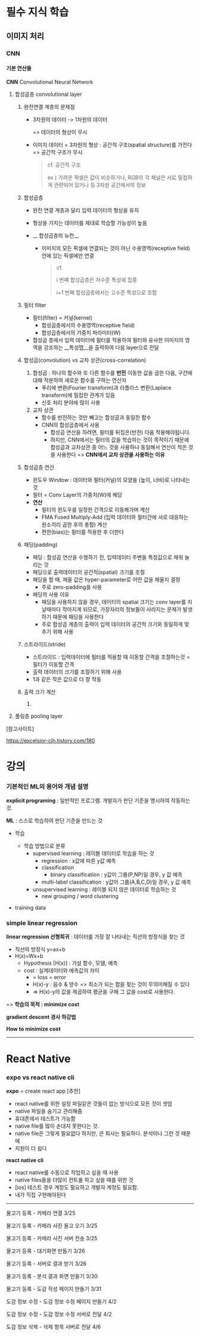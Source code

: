 # 필수 지식 학습

## 이미지 처리  

### CNN

#### 기본 연산들 

__CNN__ Convolutional Neural Network

1. 합성곱층 convolutional layer

   1. 완전연결 계층의 문제점 

      - 3차원의 데이터 -> 1차원의 데이터 

        => 데이터의 형상이 무시 

      - 이미지 데이터 = 3차원의 형상 : 공간적 구조(spatial structure)를 가진다 => 공간적 구조가 무시

        > cf. 공간적 구조 
        >
        > ex ) 가까운 픽셀은 값이 비슷하거나, RGB의 각 채널은 서로 밀접하게 관련되어 있거나 등 3차원 공간에서의 정보

   2. 합성곱층

      - 완전 연결 계층과 달리 입력 데이터의 형상을 유지 

      - 형상을 가지는 데이터를 제대로 학습할 가능성이 높음

      - __ 합성곱층의 뉴런__

        - 이미지의 모든 픽셀에 연결되는 것이 아닌 수용영역(receptive field) 안에 있는 픽셀에만 연결

          > cf. 
          >
          > i 번째 합성곱층은 저수준 특성에 집중
          >
          > i+1 번째 합성곱층에서는 고수준 특성으로 조합

   3. 필터 filter

      - 필터(filter) = 커널(kernel)
        - 합성곱층에서의 수용영역(receptive field)
        - 합성곱층에서의 가중치 파라미터(W)
      - 합성곱 층에서 입력 데이터에 필터를 적용하여 필터와 유사한 이미지의 영역을 강조하는 __특성맵__을 출력하여 다음 layer으로 전달

   4. 합성곱(convolution) vs 교차 상관(cross-correlation)

      1. 합성곱 : 하나의 함수와 또 다른 함수를 __반전__ 이동한 값을 곱한 다음, 구간에 대해 적분하여 새로운 함수를 구하는 연산자 
         - 푸리에 변환(Fourier transform)과 라플라스 변환(Laplace transform)에 밀접한 관계가 있음
         - 신호 처리 분야에 많이 사용
      2. 교차 상관
         - 함수를 반전하는 것만 빼고는 합성곱과 동일한 함수
         - CNN의 합성곱층에서 사용 
           - 합성곱 연산을 하려면, 필터를 뒤집은(반전) 다음 적용해야됩니다. 
           - 하지만, CNN에서는 필터의 값을 학습하는 것이 목적이기 때문에 합성곱과 교차상관 중 어느 것을 사용하나 동일해서 연산이 적은 것을 사용한다 => __CNN에서 교차 상관을 사용하는 이유__

   5. 합성곱층 연산

      - 윈도우 Window : 데이터와 필터(커널)의 모양을 (높이, 너비)로 나타내는 것
      - 필터 = Conv Layer의 가중치(W)에 해당
      - __연산__
        - 필터의 윈도우를 일정한 간격으로 이동해가며 계산
        - FMA Fused Multiply-Add (입력 데이터와 필터간에 서로 대응하는 원소끼리 곱한 후의 총합) 계산 
        - 편한(bias)는 필터를 적용한 후 더한다
      
   6. 패딩(padding)

      - 패딩 : 합성곱 연산을 수행하기 전, 입력데이터 주변을 특정값으로 채워 늘리는 것
      - 패딩으로 출력데이터의 공간적(spatial) 크기를 조절
      - 패딩을 할 때, 채울 값은 hyper-parameter로 어떤 값을 채울지 결정
        - 주로 zero-padding을 사용
      - 패딩의 사용 이유
        - 패딩을 사용하지 않을 경우, 데이터의 spatial 크기는 conv layer를 지날때마다 작아지게 되므로, 가장자리의 정보들이 사라지는 문제가 발생하기 때문에 패딩을 사용한다
        - 주로 합성곱 계층의 출력이 입력 데이터의 공간적 크기와 동일하게 맞추기 위해 사용

   7. 스트라이드(stride)

      - 스트라이드 : 입력데이터에 필터를 적용할 때 이동할 간격을 조절하는것 = 필터가 이동할 간격
      - 출력 데이터의 크기를 조절하기 위해 사용
      - 1과 같은 작은 값으로 더 잘 작동

   8. 출력 크기 계산

      1. 

2. 풀링층 pooling layer





[참고사이트] 

https://excelsior-cjh.tistory.com/180





# 강의

### 기본적인 ML의 용어와 개념 설명

__explicit programing__ : 일반적인 프로그램. 개발자가 판단 기준을 명시하여 작동하는 것.

__ML__ : 스스로 학습하여 판단 기준을 만드는 것

- 학습
  - 학습 방법으로 분류
    - supervised learning : 레이블 데이터로 학습을 하는 것
      - regression : x값에 따른 y값 예측
      - classification 
        - binary classification :  y값이 그룹(P,NP)일 경우,  y 값 예측
      - multi-label classification : y값이 그룹(A,B,C,D)일 경우, y 값 예측
    - unsupervised learning : 레이블 되지 않은 데이터로 학습하는 것
      - new grouping / word clustering 

- training data



### simple linear regression

__linear regression 선형회귀__ : 데이터를 가장 잘 나타내는 직선의 방정식을 찾는 것

- 직선의 방정식  y=ax+b
- H(x)=Wx+b
  - Hypothesis [H(x)] : 가설 함수, 모델, 예측
  - cost : 실제데이터와 예측값의 차이
    - = loss = error
    - H(x)-y : 음수 & 양수 => 최소가 되는 합을 찾는 것이 무의미해질 수 있다 
    - => H(x)-y의 값을 제곱하여 평균을 구해 그 값을 cost로 사용한다. 



=> __학습의 목적 : minimize cost__

__gradient descent 경사 하강법__ 





__How to minimize cost__



---

# React Native

### expo vs react native cli

__expo__ = create react app [추천]

- react native를 위한 설정 파일같은 것들이 없는 방식으로 모든 것이 셋업
- native 파일을 숨기고 관리해줌
- 휴대폰에서 테스트가 가능함
- native file를 많이 손대지 못한다는 것. 
- native file은 그렇게 필요없다 하지만, 큰 회사는 필요하다. 분석이나 그런 것 때문에
- 지원이 더 쉽다

__react native cli__

- react native를 수동으로 작업하고 싶을 때  사용
- native files들을 더많이 컨트롤 하고 싶을 때를 위한 것
- [ios] 테스트 경우 계정도 필요하고 개발자 계정도 필요함.
- 내가 직접 구현해야된다







----

물고기 등록 - 카메라 연결									3/25

물고기 등록 - 카메라 사진 들고 오기					3/25

물고기 등록 - 카메라 사진 서버 전송					3/25

물고기 등록 - 대기화면 만들기							3/26

물고기 등록 - 서버로 결과 받기							3/26

물고기 등록 - 분석 결과 화면 만들기					3/30

물고기 등록 - 도감 작성 페이지 만들기				3/31

도감 정보 수정 - 도감 정보 수정 페이지 만들기	4/2

도감 정보 수정 - 도감 정보 수정 서버로 전달		4/2

도감 정보 삭제 - 삭제 항목 서버로 전달				4/6